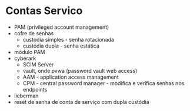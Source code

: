# Contas Servico

* PAM (privileged account management)
* cofre de senhas
  * custodia simples - senha rotacionada
  * custódia dupla - senha estática 
* módulo PAM
* cyberark
  * SCIM Server
  * vault, onde pvwa (password vault web access)
  * AAM - application access management
  * CPM - central password manager - modifica e verifica senhas nos endpoints 
* lieberman
* reset de senha de conta de serviço com dupla custódia
